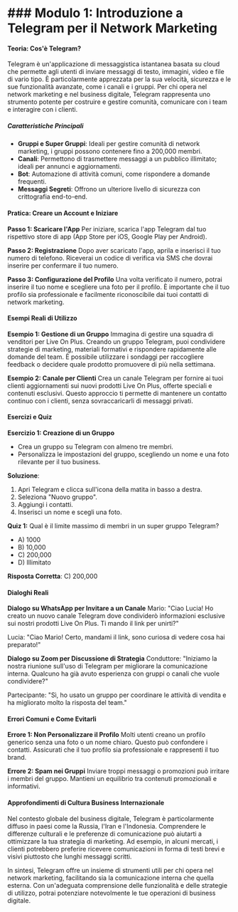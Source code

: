 # ### Modulo 1: Introduzione a Telegram per il Network Marketing

#### Teoria: Cos'è Telegram?

Telegram è un'applicazione di messaggistica istantanea basata su cloud che permette agli utenti di inviare messaggi di testo, immagini, video e file di vario tipo. È particolarmente apprezzata per la sua velocità, sicurezza e le sue funzionalità avanzate, come i canali e i gruppi. Per chi opera nel network marketing e nel business digitale, Telegram rappresenta uno strumento potente per costruire e gestire comunità, comunicare con i team e interagire con i clienti.

##### Caratteristiche Principali
- **Gruppi e Super Gruppi**: Ideali per gestire comunità di network marketing, i gruppi possono contenere fino a 200,000 membri.
- **Canali**: Permettono di trasmettere messaggi a un pubblico illimitato; ideali per annunci e aggiornamenti.
- **Bot**: Automazione di attività comuni, come rispondere a domande frequenti.
- **Messaggi Segreti**: Offrono un ulteriore livello di sicurezza con crittografia end-to-end.

#### Pratica: Creare un Account e Iniziare

**Passo 1: Scaricare l'App**
Per iniziare, scarica l'app Telegram dal tuo rispettivo store di app (App Store per iOS, Google Play per Android).

**Passo 2: Registrazione**
Dopo aver scaricato l'app, aprila e inserisci il tuo numero di telefono. Riceverai un codice di verifica via SMS che dovrai inserire per confermare il tuo numero.

**Passo 3: Configurazione del Profilo**
Una volta verificato il numero, potrai inserire il tuo nome e scegliere una foto per il profilo. È importante che il tuo profilo sia professionale e facilmente riconoscibile dai tuoi contatti di network marketing.

#### Esempi Reali di Utilizzo

**Esempio 1: Gestione di un Gruppo**
Immagina di gestire una squadra di venditori per Live On Plus. Creando un gruppo Telegram, puoi condividere strategie di marketing, materiali formativi e rispondere rapidamente alle domande del team. È possibile utilizzare i sondaggi per raccogliere feedback o decidere quale prodotto promuovere di più nella settimana.

**Esempio 2: Canale per Clienti**
Crea un canale Telegram per fornire ai tuoi clienti aggiornamenti sui nuovi prodotti Live On Plus, offerte speciali e contenuti esclusivi. Questo approccio ti permette di mantenere un contatto continuo con i clienti, senza sovraccaricarli di messaggi privati.

#### Esercizi e Quiz

**Esercizio 1: Creazione di un Gruppo**
- Crea un gruppo su Telegram con almeno tre membri.
- Personalizza le impostazioni del gruppo, scegliendo un nome e una foto rilevante per il tuo business.

**Soluzione**:
1. Apri Telegram e clicca sull'icona della matita in basso a destra.
2. Seleziona "Nuovo gruppo".
3. Aggiungi i contatti.
4. Inserisci un nome e scegli una foto.

**Quiz 1:**
Qual è il limite massimo di membri in un super gruppo Telegram?
- A) 1000
- B) 10,000
- C) 200,000
- D) Illimitato

**Risposta Corretta**: C) 200,000

#### Dialoghi Reali

**Dialogo su WhatsApp per Invitare a un Canale**
Mario: "Ciao Lucia! Ho creato un nuovo canale Telegram dove condividerò informazioni esclusive sui nostri prodotti Live On Plus. Ti mando il link per unirti?"

Lucia: "Ciao Mario! Certo, mandami il link, sono curiosa di vedere cosa hai preparato!"

**Dialogo su Zoom per Discussione di Strategia**
Conduttore: "Iniziamo la nostra riunione sull'uso di Telegram per migliorare la comunicazione interna. Qualcuno ha già avuto esperienza con gruppi o canali che vuole condividere?"

Partecipante: "Sì, ho usato un gruppo per coordinare le attività di vendita e ha migliorato molto la risposta del team."

#### Errori Comuni e Come Evitarli

**Errore 1: Non Personalizzare il Profilo**
Molti utenti creano un profilo generico senza una foto o un nome chiaro. Questo può confondere i contatti. Assicurati che il tuo profilo sia professionale e rappresenti il tuo brand.

**Errore 2: Spam nei Gruppi**
Inviare troppi messaggi o promozioni può irritare i membri del gruppo. Mantieni un equilibrio tra contenuti promozionali e informativi.

#### Approfondimenti di Cultura Business Internazionale

Nel contesto globale del business digitale, Telegram è particolarmente diffuso in paesi come la Russia, l'Iran e l'Indonesia. Comprendere le differenze culturali e le preferenze di comunicazione può aiutarti a ottimizzare la tua strategia di marketing. Ad esempio, in alcuni mercati, i clienti potrebbero preferire ricevere comunicazioni in forma di testi brevi e visivi piuttosto che lunghi messaggi scritti.

In sintesi, Telegram offre un insieme di strumenti utili per chi opera nel network marketing, facilitando sia la comunicazione interna che quella esterna. Con un'adeguata comprensione delle funzionalità e delle strategie di utilizzo, potrai potenziare notevolmente le tue operazioni di business digitale.